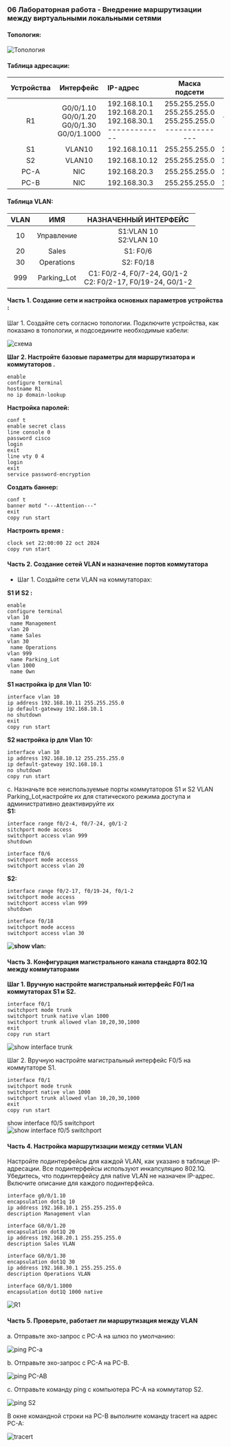 ### 06 Лабораторная работа - Внедрение маршрутизации между виртуальными локальными сетями

#### Топология:
![Топология](scrn/Топология.png)

#### Таблица адресации:

|Устройства|Интерфейс|IP-адрес|Маска подсети| Шлюз по умолчанию 
|:--------------:|:------------:|:-----------|:-----------:|:------------:|
R1|G0/0/1.10<br/>G0/0/1.20<br/>G0/0/1.30<br/>G0/0/1.1000|192.168.10.1<br/>192.168.20.1<br/>192.168.30.1<br/>-------------|255.255.255.0<br/>255.255.255.0<br/>255.255.255.0<br/>--------------|-----------|
S1|VLAN10|192.168.10.11|255.255.255.0|192.168.10.1|
S2|VLAN10|192.168.10.12|255.255.255.0|192.168.10.1|
PC-A|NIC|192.168.20.3|255.255.255.0|192.168.20.1|
PC-B|NIC|192.168.30.3|255.255.255.0|192.168.30.1|

#### Таблица VLAN:
|VLAN|ИМЯ|НАЗНАЧЕННЫЙ ИНТЕРФЕЙС
|:----------------:|:----------------:|:---------------------------------------:|
10|Управление|S1:VLAN 10<br/>S2:VLAN 10|
20|Sales|S1: F0/6|
30|Operations|S2: F0/18|
999|Parking_Lot|C1: F0/2-4, F0/7-24, G0/1-2<br/>C2: F0/2-17, F0/19-24, G0/1-2|

#### Часть 1. Создание сети и настройка основных параметров устройства :

Шаг 1. Создайте сеть согласно топологии.
Подключите устройства, как показано в топологии, и подсоедините необходимые кабели:

![схема](scrn/схема.png)

**Шаг 2. Настройте базовые параметры для маршрутизатора и коммутаторов .**<br/>
```
enable
configure terminal
hostname R1
no ip domain-lookup
```
**Настройка паролей:**
```
conf t
enable secret class
line console 0
password cisco
login
exit
line vty 0 4
login
exit
service password-encryption
```
**Создать баннер:**
```
conf t
banner motd "---Attention---"
exit
copy run start
```
**Настроить время :**
```
clock set 22:00:00 22 oct 2024
copy run start
```

#### Часть 2. Создание сетей VLAN и назначение портов коммутатора

* Шаг 1. Создайте сети VLAN на коммутаторах:

**S1 И S2 :**
```
enable
configure terminal
vlan 10
 name Management
vlan 20
 name Sales
vlan 30
 name Operations
vlan 999
 name Parking_Lot
vlan 1000
 name Own
```
**S1 настройка ip для Vlan 10:**
```
interface vlan 10
ip address 192.168.10.11 255.255.255.0
ip default-gateway 192.168.10.1
no shutdown
exit
copy run start
``` 
**S2 настройка ip для Vlan 10:**
```
interface vlan 10
ip address 192.168.10.12 255.255.255.0
ip default-gateway 192.168.10.1
no shutdown
copy run start
```
c.	Назначьте все неиспользуемые порты коммутаторов S1 и S2 VLAN Parking_Lot,настройте их для статического режима доступа и административно деактивируйте их<br/>
**S1:**
```
interface range f0/2-4, f0/7-24, g0/1-2
sitchport mode access
switchport access vlan 999
shutdown
```
```
interface f0/6
switchport mode accesss
switchport access vlan 20
```
**S2:**
```
interface range f0/2-17, f0/19-24, f0/1-2
switchport mode access
switchport access vlan 999
shutdown
```
```
interface f0/18
switchport mode access
switchport access vlan 30
```
**![show vlan:](scrn/show%20vlan.png)**

#### Часть 3. Конфигурация магистрального канала стандарта 802.1Q между коммутаторами

**Шаг 1. Вручную настройте магистральный интерфейс F0/1 на коммутаторах S1 и S2.**

```
interface f0/1
switchport mode trunk
switchport trunk native vlan 1000
switchport trunk allowed vlan 10,20,30,1000
exit
copy run start
```
![show interface trunk](scrn/F01.png)

Шаг 2. Вручную настройте магистральный интерфейс F0/5 на коммутаторе S1.

```
interface f0/1
switchport mode trunk
switchport native vlan 1000
switchport trunk allowed vlan 10,20,30,1000
exit
copy run start
```
show interface f0/5 switchport<br/>
![show interface f0/5 switchport](scrn/F05.png)

#### Часть 4. Настройка маршрутизации между сетями VLAN

Настройте подинтерфейсы для каждой VLAN, как указано в таблице IP-адресации. Все подинтерфейсы используют инкапсуляцию 802.1Q. Убедитесь, что подинтерфейсу для native VLAN не назначен IP-адрес. Включите описание для каждого подинтерфейса.
```
interface g0/0/1.10
encapsulation dot1q 10
ip address 192.168.10.1 255.255.255.0
description Management vlan
```
```
interface G0/0/1.20
encapsulation dot1Q 20
ip address 192.168.20.1 255.255.255.0
description Sales VLAN
```
```
interface G0/0/1.30
encapsulation dot1Q 30
ip address 192.168.30.1 255.255.255.0
description Operations VLAN
```
```
interface G0/0/1.1000
encapsulation dot1Q 1000 native

```
![R1](scrn/VlanR1.png)

#### Часть 5. Проверьте, работает ли маршрутизация между VLAN

a.	Отправьте эхо-запрос с PC-A на шлюз по умолчанию:

![ping PC-a](scrn/pingPC-Agateway.png)

b.	Отправьте эхо-запрос с PC-A на PC-B.

![ping PC-AB](scrn/ping%20PC-AB.png)

c.	Отправьте команду ping с компьютера PC-A на коммутатор S2.

![ping S2](scrn/pingS2.png)

В окне командной строки на PC-B выполните команду tracert на адрес PC-A:

![tracert](scrn/tracertPC-A.png)
